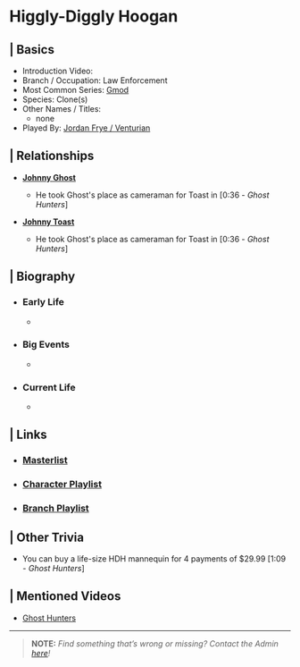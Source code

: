 # Higgly-Diggly Hoogan 


## | Basics  
- Introduction Video: []()  
- Branch / Occupation: Law Enforcement  
- Most Common Series: [Gmod](./6.Series/Gmod.md)  
- Species: Clone\(s)  
- Other Names / Titles:   
  - none  
- Played By: [Jordan Frye / Venturian](./3.Siblings/3.1.Jordan-Frye-Venturian.md)  


## | Relationships  
- [**Johnny Ghost**](./5.Characters/Johnny_Ghost.md)
  - He took Ghost's place as cameraman for Toast in \[0:36 - *Ghost Hunters*] 

- [**Johnny Toast**](./5.Characters/Johnny_Toast.md)  
  - He took Ghost's place as cameraman for Toast in \[0:36 - *Ghost Hunters*]


## | Biography  
- ### Early Life  
  -   
- ### Big Events  
  -   
- ### Current Life  
  -   

 
## | Links  
- ### [Masterlist]()  
- ### [Character Playlist]()  
- ### [Branch Playlist]()  


## | Other Trivia  
- You can buy a life-size HDH mannequin for 4 payments of $29.99 \[1:09 - *Ghost Hunters*]

## | Mentioned Videos
- [Ghost Hunters]()

----

> **NOTE:** *Find something that’s wrong or missing? Contact the Admin [here](./chapter_2.md)!*